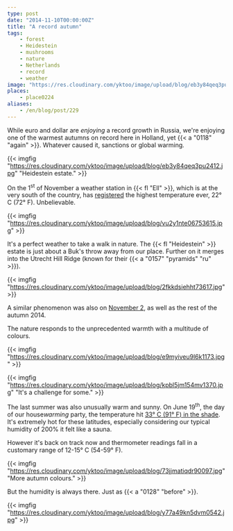 ```yaml
---
type: post
date: "2014-11-10T00:00:00Z"
title: "A record autumn"
tags:
    - forest
    - Heidestein
    - mushrooms
    - nature
    - Netherlands
    - record
    - weather
image: "https://res.cloudinary.com/yktoo/image/upload/blog/eb3y84qeq3pu2412.jpg"
places:
    - place0224
aliases:
    - /en/blog/post/229
---
```


While euro and dollar are *enjoying* a record growth in Russia, we're enjoying one of the warmest autumns on record here in Holland, yet {{< a "0118" "again" >}}. Whatever caused it, sanctions or global warming.

{{< imgfig "https://res.cloudinary.com/yktoo/image/upload/blog/eb3y84qeq3pu2412.jpg" "Heidestein estate." >}}

<!--more-->

On the 1<sup>st</sup> of November a weather station in {{< fl "Ell" >}}, which is at the very south of the country, has [registered](http://weerstatistieken.nl/ell/2014/november) the highest temperature ever, 22° C (72° F). Unbelievable.

{{< imgfig "https://res.cloudinary.com/yktoo/image/upload/blog/vu2y1nte06753615.jpg" >}}

It's a perfect weather to take a walk in nature. The {{< fl "Heidestein" >}} estate is just about a Buk's throw away from our place. Further on it merges into the Utrecht Hill Ridge (known for their {{< a "0157" "pyramids" "ru" >}}).

{{< imgfig "https://res.cloudinary.com/yktoo/image/upload/blog/2fkkdsiehht73617.jpg" >}}

A similar phenomenon was also on [November 2](http://www.nieuws.nl/algemeen/20141102/Warmste-2-november-ooit), as well as the rest of the autumn 2014.

The nature responds to the unprecedented warmth with a multitude of colours.

{{< imgfig "https://res.cloudinary.com/yktoo/image/upload/blog/e9myiveu9l6k1173.jpg" >}}

{{< imgfig "https://res.cloudinary.com/yktoo/image/upload/blog/kpbl5jm154mv1370.jpg" "It's a challenge for some." >}}

The last summer was also unusually warm and sunny. On June 19<sup>th</sup>, the day of our house*warming* party, the temperature hit [33° C (91° F) in the shade](http://weerstatistieken.nl/de-bilt/2014/juli). It's extremely hot for these latitudes, especially considering our typical humidity of 200% it felt like a sauna.

However it's back on track now and thermometer readings fall in a customary range of 12-15° C (54-59° F).

{{< imgfig "https://res.cloudinary.com/yktoo/image/upload/blog/73jjmatiqdr90097.jpg" "More autumn colours." >}}

But the humidity is always there. Just as {{< a "0128" "before" >}}.

{{< imgfig "https://res.cloudinary.com/yktoo/image/upload/blog/y77a49kn5dvm0542.jpg" >}}
